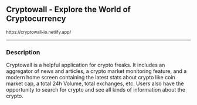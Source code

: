 <h2>
 Cryptowall - Explore the World of Cryptocurrency
 
</h2>
<small>https://cryptowall-io.netlify.app/</small>
<hr></hr>
<h3>
Description
</h3>
<p>
Cryptowall is a helpful application for crypto freaks. It includes an aggregator of news and articles, a crypto market monitoring feature, and a modern home screen containing the latest stats about crypto like coin market cap, a total 24h Volume, total exchanges, etc. Users also have the opportunity to search for crypto and see all kinds of information about the crypto.
</p>
